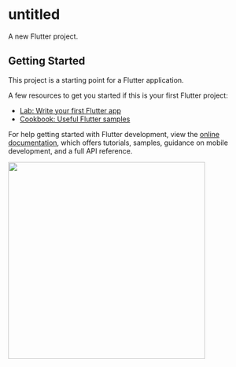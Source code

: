 # untitled

A new Flutter project.

## Getting Started

This project is a starting point for a Flutter application.

A few resources to get you started if this is your first Flutter project:

- [Lab: Write your first Flutter app](https://docs.flutter.dev/get-started/codelab)
- [Cookbook: Useful Flutter samples](https://docs.flutter.dev/cookbook)

For help getting started with Flutter development, view the
[online documentation](https://docs.flutter.dev/), which offers tutorials,
samples, guidance on mobile development, and a full API reference.

 <img src="![  (1)](https://github.com/muhammad-talat1610/note-app-with-PHP-registeration-and-mysql-database/assets/128619762/a22b7746-c0e9-430e-84f2-afbadd8af928)
" width="400"> 
